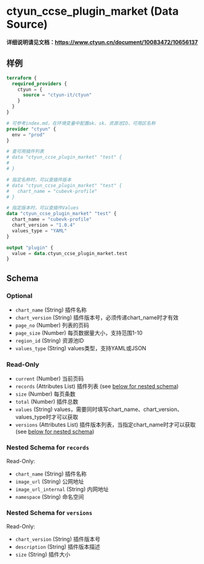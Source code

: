 # ctyun_ccse_plugin_market (Data Source)
**详细说明请见文档：https://www.ctyun.cn/document/10083472/10656137**



## 样例

```terraform
terraform {
  required_providers {
    ctyun = {
      source = "ctyun-it/ctyun"
    }
  }
}

# 可参考index.md，在环境变量中配置ak、sk、资源池ID、可用区名称
provider "ctyun" {
  env = "prod"
}

# 查可用插件列表
# data "ctyun_ccse_plugin_market" "test" {
#
# }

# 指定名称时，可以查插件版本
# data "ctyun_ccse_plugin_market" "test" {
#   chart_name = "cubevk-profile"
# }

# 指定版本时，可以查插件Values
data "ctyun_ccse_plugin_market" "test" {
  chart_name = "cubevk-profile"
  chart_version = "1.0.4"
  values_type = "YAML"
}

output "plugin" {
  value = data.ctyun_ccse_plugin_market.test
}
```

<!-- schema generated by tfplugindocs -->
## Schema

### Optional

- `chart_name` (String) 插件名称
- `chart_version` (String) 插件版本号，必须传递chart_name时才有效
- `page_no` (Number) 列表的页码
- `page_size` (Number) 每页数据量大小，支持范围1-10
- `region_id` (String) 资源池ID
- `values_type` (String) values类型，支持YAML或JSON

### Read-Only

- `current` (Number) 当前页码
- `records` (Attributes List) 插件列表 (see [below for nested schema](#nestedatt--records))
- `size` (Number) 每页条数
- `total` (Number) 插件总数
- `values` (String) values，需要同时填写chart_name、chart_version、values_type时才可以获取
- `versions` (Attributes List) 插件版本列表，当指定chart_name时才可以获取 (see [below for nested schema](#nestedatt--versions))

<a id="nestedatt--records"></a>
### Nested Schema for `records`

Read-Only:

- `chart_name` (String) 插件名称
- `image_url` (String) 公网地址
- `image_url_internal` (String) 内网地址
- `namespace` (String) 命名空间


<a id="nestedatt--versions"></a>
### Nested Schema for `versions`

Read-Only:

- `chart_version` (String) 插件版本号
- `description` (String) 插件版本描述
- `size` (String) 插件大小
